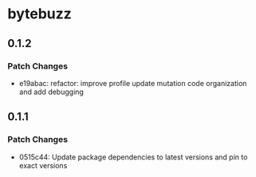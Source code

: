 # bytebuzz

## 0.1.2

### Patch Changes

- e19abac: refactor: improve profile update mutation code organization and add debugging

## 0.1.1

### Patch Changes

- 0515c44: Update package dependencies to latest versions and pin to exact versions
